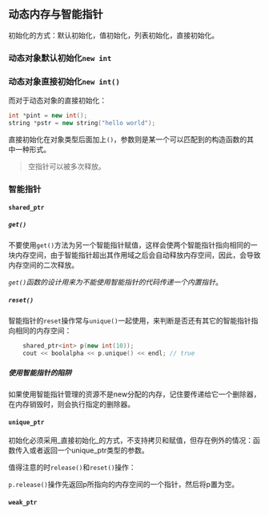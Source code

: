 ## 动态内存与智能指针

初始化的方式：默认初始化，值初始化，列表初始化，直接初始化。

### 动态对象默认初始化`new int`



### 动态对象直接初始化`new int()`

而对于动态对象的直接初始化：

```c++
int *pint = new int();
string *pstr = new string("hello world");
```

直接初始化在对象类型后面加上`()`，参数则是某一个可以匹配到的构造函数的其中一种形式。

> 空指针可以被多次释放。

### 智能指针

#### `shared_ptr`

##### `get()`

不要使用`get()`方法为另一个智能指针赋值，这样会使两个智能指针指向相同的一块内存空间，由于智能指针超出其作用域之后会自动释放内存空间，因此，会导致内存空间的二次释放。

_`get()`函数的设计用来为不能使用智能指针的代码传递一个内置指针_。

##### `reset()`

智能指针的`reset`操作常与`unique()`一起使用，来判断是否还有其它的智能指针指向相同的内存空间：

```c++
	shared_ptr<int> p(new int(10));
	cout << boolalpha << p.unique() << endl; // true
```

##### 使用智能指针的陷阱

如果使用智能指针管理的资源不是new分配的内存，记住要传递给它一个删除器，在内存销毁时，则会执行指定的删除器。

#### `unique_ptr`

初始化必须采用_直接初始化_的方式，不支持拷贝和赋值，但存在例外的情况：函数传入或者返回一个unique_ptr类型的参数。

值得注意的时`release()`和`reset()`操作：

`p.release()`操作先返回p所指向的内存空间的一个指针，然后将p置为空。

#### `weak_ptr`